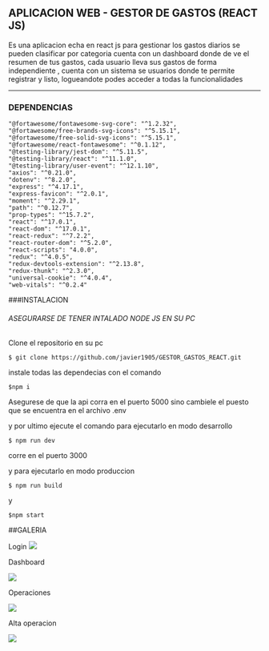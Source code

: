## APLICACION WEB - GESTOR DE GASTOS (REACT JS)

Es una aplicacion echa en react js para gestionar los gastos diarios se pueden clasificar por categoria cuenta con un dashboard donde de ve el resumen de tus gastos, cada usuario lleva sus gastos de forma independiente , cuenta con un sistema se usuarios donde te permite registrar y listo, logueandote podes acceder a todas la funcionalidades 


------------



### DEPENDENCIAS

    "@fortawesome/fontawesome-svg-core": "^1.2.32",
    "@fortawesome/free-brands-svg-icons": "^5.15.1",
    "@fortawesome/free-solid-svg-icons": "^5.15.1",
    "@fortawesome/react-fontawesome": "^0.1.12",
    "@testing-library/jest-dom": "^5.11.5",
    "@testing-library/react": "^11.1.0",
    "@testing-library/user-event": "^12.1.10",
    "axios": "^0.21.0",
    "dotenv": "^8.2.0",
    "express": "^4.17.1",
    "express-favicon": "^2.0.1",
    "moment": "^2.29.1",
    "path": "^0.12.7",
    "prop-types": "^15.7.2",
    "react": "^17.0.1",
    "react-dom": "^17.0.1",
    "react-redux": "^7.2.2",
    "react-router-dom": "^5.2.0",
    "react-scripts": "4.0.0",
    "redux": "^4.0.5",
    "redux-devtools-extension": "^2.13.8",
    "redux-thunk": "^2.3.0",
    "universal-cookie": "^4.0.4",
    "web-vitals": "^0.2.4"

###INSTALACION 

###### ASEGURARSE DE TENER INTALADO NODE JS EN SU PC

Clone el repositorio en su pc

`$ git clone https://github.com/javier1905/GESTOR_GASTOS_REACT.git `

instale todas las dependecias con el comando

`$npm i`

Asegurese de que la api corra en el puerto 5000 sino cambiele el puesto que se encuentra en el archivo .env

y por ultimo ejecute el comando para ejecutarlo en modo desarrollo

`$ npm run dev `

corre en el puerto 3000

y para ejecutarlo en modo produccion

`$ npm run build`

y

`$npm start`

##GALERIA

Login
![](https://res.cloudinary.com/dilbxcsyo/image/upload/v1607641068/gestor_gastos_login_u6duuo.png)

Dashboard

![](https://res.cloudinary.com/dilbxcsyo/image/upload/v1607641177/gestor_gastos_home_jhk3fq.png)

Operaciones

![](https://res.cloudinary.com/dilbxcsyo/image/upload/v1607641273/gestor_gastos_operaciones_fwkte8.png)

Alta operacion

![](https://res.cloudinary.com/dilbxcsyo/image/upload/v1607641372/gestor_gastos_altaOperacion_sjmonu.png)
